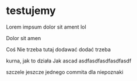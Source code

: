 # testujemy
Lorem impsum dolor sit ament lol

Dolor sit amen

Coś Nie trzeba tutaj dodawać dodać trzeba 


kurna, jak to działa
Jak ascad
asdfasdfasdfasdfasdf

szczele jeszcze jednego commita dla niepoznaki

